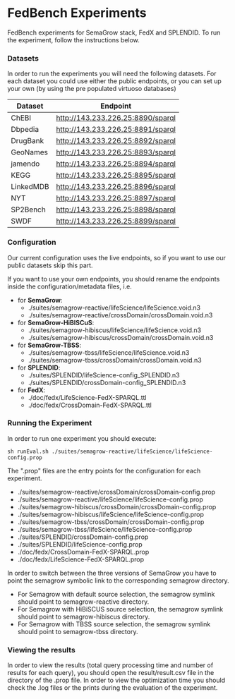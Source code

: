 # FedBench Experiments #

FedBench experiments for SemaGrow stack, FedX and SPLENDID. To run the experiment, follow the instructions below.

### Datasets ###

In order to run the experiments you will need the following datasets. 
For each dataset you could use either the public endpoints, or you can set up your own (by using the pre populated virtuoso databases)

| Dataset   | Endpoint                          |  
|-----------|-----------------------------------| 
| ChEBI     | http://143.233.226.25:8890/sparql | 
| Dbpedia   | http://143.233.226.25:8891/sparql | 
| DrugBank  | http://143.233.226.25:8892/sparql | 
| GeoNames  | http://143.233.226.25:8893/sparql | 
| jamendo   | http://143.233.226.25:8894/sparql | 
| KEGG      | http://143.233.226.25:8895/sparql | 
| LinkedMDB | http://143.233.226.25:8896/sparql | 
| NYT       | http://143.233.226.25:8897/sparql | 
| SP2Bench  | http://143.233.226.25:8898/sparql | 
| SWDF      | http://143.233.226.25:8899/sparql | 

### Configuration ###

Our current configuration uses the live endpoints, so if you want to use our public datasets skip this part.

If you want to use your own endpoints, you should rename the endpoints inside the configuration/metadata files, i.e.

* for __SemaGrow__: 
    * ./suites/semagrow-reactive/lifeScience/lifeScience.void.n3 
    * ./suites/semagrow-reactive/crossDomain/crossDomain.void.n3
* for __SemaGrow-HiBISCuS__: 
    * ./suites/semagrow-hibiscus/lifeScience/lifeScience.void.n3 
    * ./suites/semagrow-hibiscus/crossDomain/crossDomain.void.n3
* for __SemaGrow-TBSS__: 
    * ./suites/semagrow-tbss/lifeScience/lifeScience.void.n3 
    * ./suites/semagrow-tbss/crossDomain/crossDomain.void.n3
* for __SPLENDID__:
    * ./suites/SPLENDID/lifeScience-config_SPLENDID.n3 
    * ./suites/SPLENDID/crossDomain-config_SPLENDID.n3 
* for __FedX__:
    * ./doc/fedx/LifeScience-FedX-SPARQL.ttl
    * ./doc/fedx/CrossDomain-FedX-SPARQL.ttl

### Running the Experiment ###

In order to run one experiment you should execute:

```
sh runEval.sh ./suites/semagrow-reactive/lifeScience/lifeScience-config.prop
```

The ".prop" files are the entry points for the configuration for each experiment.

* ./suites/semagrow-reactive/crossDomain/crossDomain-config.prop
* ./suites/semagrow-reactive/lifeScience/lifeScience-config.prop
* ./suites/semagrow-hibiscus/crossDomain/crossDomain-config.prop
* ./suites/semagrow-hibiscus/lifeScience/lifeScience-config.prop
* ./suites/semagrow-tbss/crossDomain/crossDomain-config.prop
* ./suites/semagrow-tbss/lifeScience/lifeScience-config.prop
* ./suites/SPLENDID/crossDomain-config.prop
* ./suites/SPLENDID/lifeScience-config.prop
* ./doc/fedx/CrossDomain-FedX-SPARQL.prop
* ./doc/fedx/LifeScience-FedX-SPARQL.prop

In order to switch between the three versions of SemaGrow you have to point the semagrow symbolic link to the corresponding semagrow directory.

* For Semagrow with default source selection, the semagrow symlink should point to semagrow-reactive directory.
* For Semagrow with HiBiSCUS source selection, the semagrow symlink should point to semagrow-hibiscus directory.
* For Semagrow with TBSS source selection, the semagrow symlink should point to semagrow-tbss directory.

### Viewing the results ###

In order to view the results (total query processing time and number of results for each query), you should open the result/result.csv file in the directory of the .prop file. In order to view the optimization time you should check the .log files or the prints during the evaluation of the experiment.